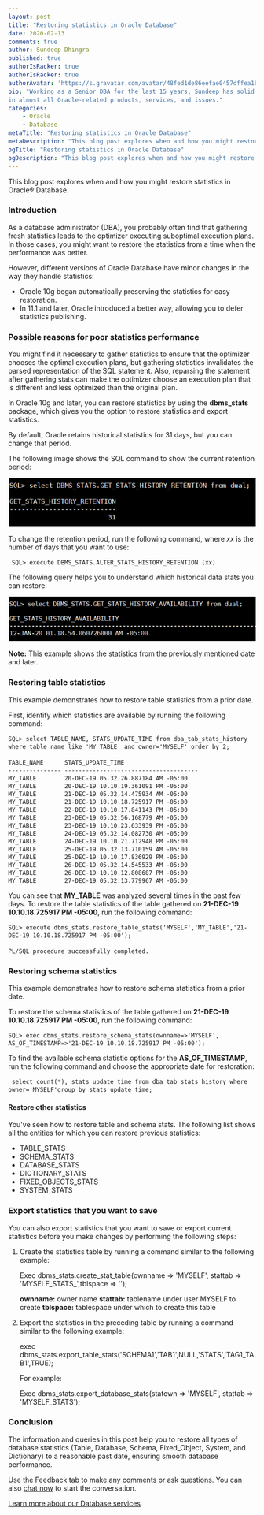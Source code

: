 ```yaml
---
layout: post
title: "Restoring statistics in Oracle Database"
date: 2020-02-13
comments: true
author: Sundeep Dhingra
published: true
authorIsRacker: true
authorIsRacker: true
authorAvatar: 'https://s.gravatar.com/avatar/48fed1de86eefae0457dffea1b4bcf64'
bio: "Working as a Senior DBA for the last 15 years, Sundeep has solid expertise
in almost all Oracle-related products, services, and issues."
categories:
    - Oracle
    - Database
metaTitle: "Restoring statistics in Oracle Database"
metaDescription: "This blog post explores when and how you might restore statistics in Oracle&reg; Database."
ogTitle: "Restoring statistics in Oracle Database"
ogDescription: "This blog post explores when and how you might restore statistics in Oracle&reg; Database."
---
```


This blog post explores when and how you might restore statistics in Oracle&reg;
Database.

<!--more-->

### Introduction

As a database administrator (DBA), you probably often find that gathering fresh
statistics leads to the optimizer executing suboptimal execution plans. In those
cases, you might want to restore the statistics from a time when the performance
was better.

However, different versions of Oracle Database have minor changes in the way
they handle statistics:

- Oracle 10g began automatically preserving the statistics for easy restoration.
- In 11.1 and later, Oracle introduced a better way, allowing you to defer
  statistics publishing.

### Possible reasons for poor statistics performance

You might find it necessary to gather statistics to ensure that the optimizer
chooses the optimal execution plans, but gathering statistics invalidates the
parsed representation of the SQL statement. Also, reparsing the statement after
gathering stats can make the optimizer choose an execution plan that is
different and less optimized than the original plan.

In Oracle 10g and later, you can restore statistics by using the **dbms_stats**
package, which gives you the option to restore statistics and export statistics.

By default, Oracle retains historical statistics for 31 days, but you can change
that period.

The following image shows the SQL command to show the current retention period:

![](Picture1.png)

To change the retention period, run the following command, where *xx* is the
number of days that you want to use:

	 SQL> execute DBMS_STATS.ALTER_STATS_HISTORY_RETENTION (xx)

The following query helps you to understand which historical data stats you can
restore:

![](Picture2.png)

**Note:** This example shows the statistics from the previously mentioned date
and later.

### Restoring table statistics

This example demonstrates how to restore table statistics from a prior date.

First, identify which statistics are available by running the following command:

    SQL> select TABLE_NAME, STATS_UPDATE_TIME from dba_tab_stats_history where table_name like 'MY_TABLE' and owner='MYSELF' order by 2;

    TABLE_NAME      STATS_UPDATE_TIME
    --------------- --------------------------------------
    MY_TABLE        20-DEC-19 05.32.26.887184 AM -05:00
    MY_TABLE        20-DEC-19 10.10.19.361091 PM -05:00
    MY_TABLE        21-DEC-19 05.32.14.475934 AM -05:00
    MY_TABLE        21-DEC-19 10.10.18.725917 PM -05:00
    MY_TABLE        22-DEC-19 10.10.17.841143 PM -05:00
    MY_TABLE        23-DEC-19 05.32.56.168779 AM -05:00
    MY_TABLE        23-DEC-19 10.10.23.633939 PM -05:00
    MY_TABLE        24-DEC-19 05.32.14.082730 AM -05:00
    MY_TABLE        24-DEC-19 10.10.21.712948 PM -05:00
    MY_TABLE        25-DEC-19 05.32.13.710159 AM -05:00
    MY_TABLE        25-DEC-19 10.10.17.836929 PM -05:00
    MY_TABLE        26-DEC-19 05.32.14.545533 AM -05:00
    MY_TABLE        26-DEC-19 10.10.12.808687 PM -05:00
    MY_TABLE        27-DEC-19 05.32.13.779967 AM -05:00

You can see that **MY_TABLE** was analyzed several times in the past few days.
To restore the table statistics of the table gathered on
**21-DEC-19 10.10.18.725917 PM -05:00**, run the following command:

    SQL> execute dbms_stats.restore_table_stats('MYSELF','MY_TABLE','21-DEC-19 10.10.18.725917 PM -05:00');

    PL/SQL procedure successfully completed.

### Restoring schema statistics

This example demonstrates how to restore schema statistics from a prior date.

To restore the schema statistics of the table gathered on
**21-DEC-19 10.10.18.725917 PM -05:00**, run the following command:

    SQL> exec dbms_stats.restore_schema_stats(ownname=>'MYSELF', AS_OF_TIMESTAMP=>'21-DEC-19 10.10.18.725917 PM -05:00');

To find the available schema statistic options for the **AS_OF_TIMESTAMP**, run
the following command and choose the appropriate date for restoration:

	 select count(*), stats_update_time from dba_tab_stats_history where owner='MYSELF'group by stats_update_time;

#### Restore other statistics

You've seen how to restore table and schema stats.  The following list shows
all the entities for which you can restore previous statistics:

-	TABLE\_STATS
-	SCHEMA\_STATS
-	DATABASE\_STATS
-	DICTIONARY\_STATS
-	FIXED\_OBJECTS\_STATS
-	SYSTEM\_STATS

### Export statistics that you want to save

You can also export statistics that you want to save or export
current statistics before you make changes by performing the following
steps:

1) Create the statistics table by running a command similar to the following example:

	 Exec dbms_stats.create_stat_table(ownname => 'MYSELF', stattab => 'MYSELF_STATS_<DATE>',tblspace => '<Tablespace Name>');

	**ownname:** owner name
	**stattab:** tablename under user MYSELF to create
	**tblspace:** tablespace under which to create this table

2) Export the statistics in the preceding table by running a command similar to
   the following example:

    exec dbms_stats.export_table_stats('SCHEMA1','TAB1',NULL,'STATS','TAG1_TAB1',TRUE);

   For example:

	 Exec dbms_stats.export_database_stats(statown => 'MYSELF', stattab => 'MYSELF_STATS');


### Conclusion

The information and queries in this post help you to restore all types of
database statistics (Table, Database, Schema, Fixed\_Object, System, and
Dictionary) to a reasonable past date, ensuring smooth database performance.

Use the Feedback tab to make any comments or ask questions. You can also
[chat now](https://www.rackspace.com/#chat) to start the conversation.

<a class="cta teal" id="cta" href="https://www.rackspace.com/dba-services">Learn more about our Database services</a>
